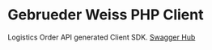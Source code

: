 # Gebrueder Weiss PHP Client

Logistics Order API generated Client SDK. [Swagger Hub](https://app.swaggerhub.com/apis/martinWelte/logistics-order/1.0.0#/info)
